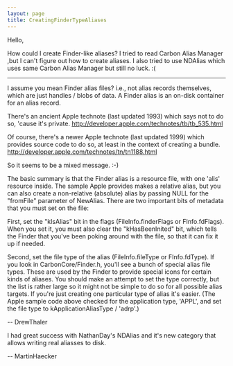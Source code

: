 ```yaml
---
layout: page
title: CreatingFinderTypeAliases
---
```


Hello,

How could I create Finder-like aliases? I tried to read Carbon Alias Manager ,but I can't figure out how to create aliases. I also tried to use NDAlias which uses same Carbon Alias Manager but still no luck. :(

----

I assume you mean Finder alias files? i.e., not alias records themselves, which are just handles / blobs of data. A Finder alias is an on-disk container for an alias record.

There's an ancient Apple technote (last updated 1993) which says not to do so, 'cause it's private.
 http://developer.apple.com/technotes/tb/tb_535.html

Of course, there's a newer Apple technote (last updated 1999) which provides source code to do so, at least in the context of creating a bundle.
 http://developer.apple.com/technotes/tn/tn1188.html

So it seems to be a mixed message. :-)

The basic summary is that the Finder alias is a resource file, with one 'alis' resource inside. The sample Apple provides makes a relative alias, but you can also create a non-relative (absolute) alias by passing NULL for the "fromFile" parameter of NewAlias. There are two important bits of metadata that you must set on the file:

First, set the "kIsAlias" bit in the flags (FileInfo.finderFlags or FInfo.fdFlags). When you set it, you must also clear the "kHasBeenInited" bit, which tells the Finder that you've been poking around with the file, so that it can fix it up if needed.

Second, set the file type of the alias (FileInfo.fileType or FInfo.fdType). If you look in CarbonCore/Finder.h, you'll see a bunch of special alias file types. These are used by the Finder to provide special icons for certain kinds of aliases. You should make an attempt to set the type correctly, but the list is rather large so it might not be simple to do so for all possible alias targets. If you're just creating one particular type of alias it's easier. (The Apple sample code above checked for the application type, 'APPL', and set the file type to kApplicationAliasType / 'adrp'.)

 -- DrewThaler

I had great success with NathanDay's NDAlias and it's new category that allows writing real aliasses to disk.

-- MartinHaecker

